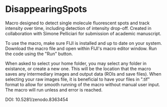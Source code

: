 # DisappearingSpots
Macro designed to detect single molecule fluorescent spots and track intensity over time, including detection of intensity drop-off. Created in collaboration with Simone Pelliciari for submission of academic manuscript.

To use the macro, make sure FIJI is installed and up to date on your system. Download the macro file and open within FIJI's macro editor window. Run the code using the "Run" button.

When asked to select your home folder, you may select any folder in existance, or create a new one. This will be the location that the macro saves any intermediary images and output data (ROIs and save files). When selecting your raw images file, it is beneficial to have your files in ".tif" format to allow for smooth running of the macro without manual user input. The macro will run unless and error is reached. 


DOI: 10.5281/zenodo.8363454
